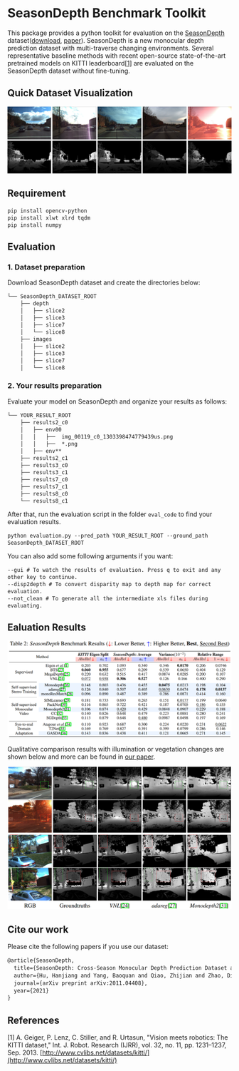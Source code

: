 # SeasonDepth Benchmark Toolkit
This package provides a python toolkit for evaluation on the [SeasonDepth](https://seasondepth.github.io/) dataset([download](https://figshare.com/articles/dataset/SeasonDepth_Cross-Season_Monocular_Depth_Prediction_Dataset/14731323), [paper](https://arxiv.org/abs/2011.04408)). SeasonDepth is a new monocular depth prediction dataset with multi-traverse changing environments. Several representative baseline methods with recent open-source state-of-the-art pretrained models on KITTI leaderboard[[1]](#references) are evaluated on the SeasonDepth dataset without fine-tuning.
## Quick Dataset Visualization
![](figure/overview.png)
## Requirement
```shell script
pip install opencv-python
pip install xlwt xlrd tqdm
pip install numpy
```
## Evaluation
### 1. Dataset preparation
Download SeasonDepth dataset and create the directories below:
```plain
└── SeasonDepth_DATASET_ROOT
    ├── depth
    │   ├── slice2
    │   ├── slice3
    │   ├── slice7
    │   └── slice8
    ├── images
    │   ├── slice2
    │   ├── slice3
    │   ├── slice7
    │   └── slice8
```
### 2. Your results preparation
Evaluate your model on SeasonDepth and organize your results as follows:
```plain
└── YOUR_RESULT_ROOT
    ├── results2_c0
    │   ├── env00
    │   │   ├──  img_00119_c0_1303398474779439us.png
    │   │   ├──  *.png
    │   ├── env**
    ├── results2_c1
    ├── results3_c0
    ├── results3_c1
    ├── results7_c0
    ├── results7_c1
    ├── results8_c0
    └── results8_c1
```
After that, run the evaluation script in the folder `eval_code` to find your evaluation results.
```shell
python evaluation.py --pred_path YOUR_RESULT_ROOT --ground_path SeasonDepth_DATASET_ROOT
```
You can also add some following arguments if you want:
```shell
--gui # To watch the results of evaluation. Press q to exit and any other key to continue.
--disp2depth # To convert disparity map to depth map for correct evaluation.
--not_clean # To generate all the intermediate xls files during evaluating.
```

## Ealuation Results
![](figure/experiment.png)

Qualitative comparison results with illumination or vegetation changes are shown below and more can be found in [our paper](https://arxiv.org/abs/2011.04408).

![](figure/exp_visual.png)
## Cite our work
Please cite the following papers if you use our dataset:
```latex
@article{SeasonDepth,
  title={SeasonDepth: Cross-Season Monocular Depth Prediction Dataset and Benchmark under Multiple Environments},
  author={Hu, Hanjiang and Yang, Baoquan and Qiao, Zhijian and Zhao, Ding and Wang, Hesheng},
  journal={arXiv preprint arXiv:2011.04408},
  year={2021}
}
```


## References
[1] A. Geiger, P. Lenz, C. Stiller, and R. Urtasun, "Vision meets robotics: The KITTI dataset," Int. J. Robot. Research (IJRR), vol. 32, no. 11, pp. 1231–1237, Sep. 2013. [http://www.cvlibs.net/datasets/kitti/](http://www.cvlibs.net/datasets/kitti/)

